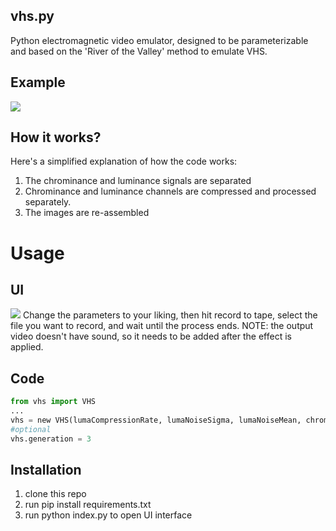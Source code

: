 ## vhs.py

Python electromagnetic video emulator, designed to be parameterizable and based on the 'River of the Valley' method to emulate VHS.
## Example
![](ezgif-2-3451c58aac.gif)
## How it works?

Here's a simplified explanation of how the code works:

1. The chrominance and luminance signals are separated
2. Chrominance and luminance channels are compressed and processed separately.
3. The images are re-assembled

# Usage
## UI
![](https://i.imgur.com/VK4E4A8.png)
Change the parameters to your liking, then hit record to tape, select the file you want to record, and wait until the process ends.
NOTE: the output video doesn't have sound, so it needs to be added after the effect is applied.
## Code
```python
from vhs import VHS
...
vhs = new VHS(lumaCompressionRate, lumaNoiseSigma, lumaNoiseMean, chromaCompressionRate, chromaNoiseIntensity, verticalBlur,horizontalBlur, borderSize)
#optional
vhs.generation = 3
```
## Installation
1. clone this repo
2. run pip install requirements.txt
3. run python index.py to open UI interface
